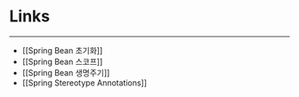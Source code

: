 
# **Links**
---
- [[Spring Bean 초기화]]
- [[Spring Bean 스코프]]
- [[Spring Bean 생명주기]]
- [[Spring Stereotype Annotations]]
